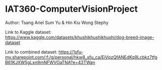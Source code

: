 # IAT360-ComputerVisionProject
Author: Tsang Ariel Sum Yu & Hin Kiu Wong Stephy

Link to Kaggle dataset: https://www.kaggle.com/datasets/khushikhushikhushi/dog-breed-image-dataset

Link to combined dataset: https://1sfu-my.sharepoint.com/:f:/g/personal/hkw8_sfu_ca/EiVpzQfANEdKq9Lcbkz7tfgB61KJXW5gLxn9mNFWVOaTNA?e=43TWan
